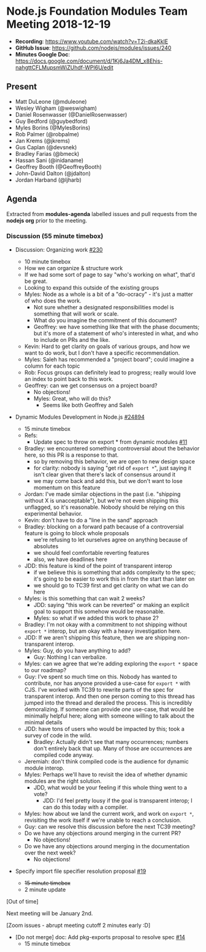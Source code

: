 # Node.js Foundation Modules Team Meeting 2018-12-19

* **Recording**:  https://www.youtube.com/watch?v=T2i-dkaKklE
* **GitHub Issue**: https://github.com/nodejs/modules/issues/240
* **Minutes Google Doc**: https://docs.google.com/document/d/1Kj6Ja4DM_x8Ehis-nahgttCFLMupsmWiZUhdf-WPl6U/edit

## Present

- Matt DuLeone (@mduleone)
- Wesley Wigham (@weswigham)
- Daniel Rosenwasser (@DanielRosenwasser)
- Guy Bedford (@guybedford)
- Myles Borins (@MylesBorins)
- Rob Palmer (@robpalme)
- Jan Krems (@jkrems)
- Gus Caplan (@devsnek)
- Bradley Farias (@bmeck)
- Hassan Sani (@inidaname)
- Geoffrey Booth (@GeoffreyBooth)
- John-David Dalton (@jdalton)
- Jordan Harband (@ljharb)

## Agenda

Extracted from **modules-agenda** labelled issues and pull requests from the **nodejs org** prior to the meeting.

### Discussion (55 minute timebox)

* Discussion: Organizing work [#230](https://github.com/nodejs/modules/issues/230)
  - 10 minute timebox
  - How we can organize & structure work
  - If we had some sort of page to say "who's working on what", that'd be great.
  - Looking to expand this outside of the existing groups
  - Myles: Node as a whole is a bit of a "do-ocracy" - it's just a matter of who does the work.
    - Not sure whether a designated responsibilities model is something that will work or scale.
    - What do you imagine the commitment of this document?
    - Geoffrey: we have something like that with the phase documents; but it's more of a statement of who's interested in what, and who to include on PRs and the like.
  - Kevin: Hard to get clarity on goals of various groups, and how we want to do work, but I don't have a specific recommendation.
  - Myles: Saleh has recommended a "project board"; could imagine a column for each topic
  - Rob: Focus groups can definitely lead to progress; really would love an index to point back to this work.
  - Geoffrey: can we get consensus on a project board?
    - No objections!
    - Myles: Great, who will do this?
      - Seems like both Geoffrey and Saleh

* Dynamic Modules Development in Node.js [#24894](https://github.com/nodejs/node/issues/24894)
  - 15 minute timebox
  - Refs:
    -  Update spec to throw on export * from dynamic modules [#11](https://github.com/nodejs/dynamic-modules/pull/11)
  - Bradley: we encountered something controversial about the behavior here, so this PR is a response to that.
    - so by removing this behavior, we are open to new design space
    - for clarity: nobody is saying "get rid of `export *`", just saying it isn't clear given that there's lack of consensus around it
    - we may come back and add this, but we don't want to lose momentum on this feature
  - Jordan: I've made similar objections in the past (i.e. "shipping without X is unacceptable"), but we're not even shipping this unflagged, so it's reasonable. Nobody should be relying on this experimental behavior.
  - Kevin: don't have to do a "line in the sand" approach
  - Bradley: blocking on a forward path because of a controversial feature is going to block whole proposals
    - we're refusing to let ourselves agree on anything because of absolutes
    - we should feel comfortable reverting features
    - also, we have deadlines here
  - JDD: this feature is kind of the point of transparent interop
    - if we believe this is something that adds complexity to the spec; it's going to be easier to work this in from the start than later on
    - we should go to TC39 first and get clarity on what we can do here
  - Myles: is this something that can wait 2 weeks?
    - JDD: saying "this work can be reverted" or making an explicit goal to support this somehow would be reasonable.
    - Myles: so what if we added this work to phase 2?
  - Bradley: I'm not okay with a commitment to not shipping without `export *` interop, but am okay with a heavy investigation here.
  - JDD: If we aren't shipping this feature, then we are shipping non-transparent interop.
  - Myles: Guy, do you have anything to add?
    - Guy: Nothing I can verbalize.
  - Myles: can we agree that we're adding exploring the `export *` space to our roadmap?
  - Guy: I've spent so much time on this. Nobody has wanted to contribute, nor has anyone provided a use-case for `export *` with CJS. I've worked with TC39 to rewrite parts of the spec for transparent interop. And then one person coming to this thread has jumped into the thread and derailed the process. This is incredibly demoralizing. If someone can provide *one* use-case, that would be minimally helpful here; along with someone willing to talk about the minimal details
  - JDD: have tons of users who would be impacted by this; took a survey of code in the wild.
    - Bradley: Actually didn't see that many occurrences; numbers don't entirely back that up. Many of those are occurrences are compiled code anyway.
  - Jeremiah: don't think compiled code is the audience for dynamic module interop.
  - Myles: Perhaps we'll have to revisit the idea of whether dynamic modules are the right solution.
    - JDD, what would be your feeling if this whole thing went to a vote?
      - JDD: I'd feel pretty lousy if the goal is transparent interop; I can do this today with a compiler.
  - Myles: how about we land the current work, and work on `export *`, revisiting the work itself if we're unable to reach a conclusion.
  - Guy: can we resolve this discussion before the next TC39 meeting?
  - Do we have any objections around merging in the current PR?
    - No objections!
  - Do we have any objections around merging in the documentation over the next week?
    - No objections!

* Specify import file specifier resolution proposal [#19](https://github.com/nodejs/ecmascript-modules/pull/19)
  - ~~15 minute timebox~~
  - 2 minute update

\[Out of time]

Next meeting will be January 2nd.

\[Zoom issues - abrupt meeting cutoff 2 minutes early :D]

* \[Do not merge\] doc: Add pkg-exports proposal to resolve spec [#14](https://github.com/nodejs/ecmascript-modules/pull/14)
  - 15 minute timebox


